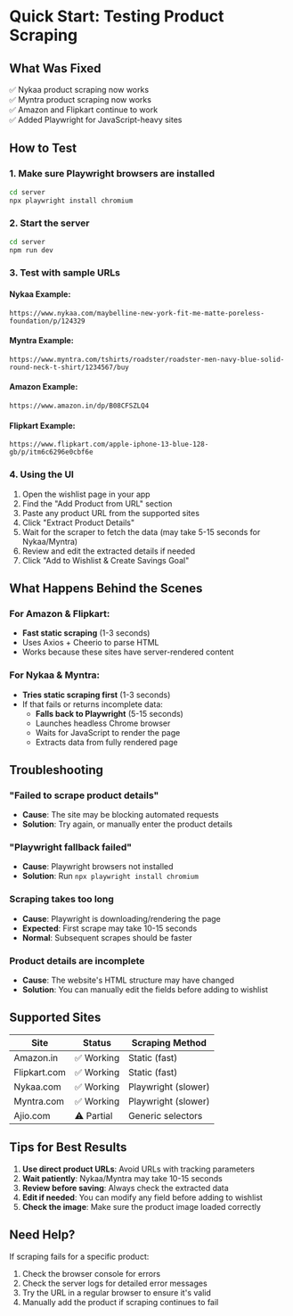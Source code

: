 # Quick Start: Testing Product Scraping

## What Was Fixed
✅ Nykaa product scraping now works  
✅ Myntra product scraping now works  
✅ Amazon and Flipkart continue to work  
✅ Added Playwright for JavaScript-heavy sites  

## How to Test

### 1. Make sure Playwright browsers are installed
```bash
cd server
npx playwright install chromium
```

### 2. Start the server
```bash
cd server
npm run dev
```

### 3. Test with sample URLs

#### Nykaa Example:
```
https://www.nykaa.com/maybelline-new-york-fit-me-matte-poreless-foundation/p/124329
```

#### Myntra Example:
```
https://www.myntra.com/tshirts/roadster/roadster-men-navy-blue-solid-round-neck-t-shirt/1234567/buy
```

#### Amazon Example:
```
https://www.amazon.in/dp/B08CFSZLQ4
```

#### Flipkart Example:
```
https://www.flipkart.com/apple-iphone-13-blue-128-gb/p/itm6c6296e0cbf6e
```

### 4. Using the UI

1. Open the wishlist page in your app
2. Find the "Add Product from URL" section
3. Paste any product URL from the supported sites
4. Click "Extract Product Details"
5. Wait for the scraper to fetch the data (may take 5-15 seconds for Nykaa/Myntra)
6. Review and edit the extracted details if needed
7. Click "Add to Wishlist & Create Savings Goal"

## What Happens Behind the Scenes

### For Amazon & Flipkart:
- **Fast static scraping** (1-3 seconds)
- Uses Axios + Cheerio to parse HTML
- Works because these sites have server-rendered content

### For Nykaa & Myntra:
- **Tries static scraping first** (1-3 seconds)
- If that fails or returns incomplete data:
  - **Falls back to Playwright** (5-15 seconds)
  - Launches headless Chrome browser
  - Waits for JavaScript to render the page
  - Extracts data from fully rendered page

## Troubleshooting

### "Failed to scrape product details"
- **Cause**: The site may be blocking automated requests
- **Solution**: Try again, or manually enter the product details

### "Playwright fallback failed"
- **Cause**: Playwright browsers not installed
- **Solution**: Run `npx playwright install chromium`

### Scraping takes too long
- **Cause**: Playwright is downloading/rendering the page
- **Expected**: First scrape may take 10-15 seconds
- **Normal**: Subsequent scrapes should be faster

### Product details are incomplete
- **Cause**: The website's HTML structure may have changed
- **Solution**: You can manually edit the fields before adding to wishlist

## Supported Sites

| Site | Status | Scraping Method |
|------|--------|----------------|
| Amazon.in | ✅ Working | Static (fast) |
| Flipkart.com | ✅ Working | Static (fast) |
| Nykaa.com | ✅ Working | Playwright (slower) |
| Myntra.com | ✅ Working | Playwright (slower) |
| Ajio.com | ⚠️ Partial | Generic selectors |

## Tips for Best Results

1. **Use direct product URLs**: Avoid URLs with tracking parameters
2. **Wait patiently**: Nykaa/Myntra may take 10-15 seconds
3. **Review before saving**: Always check the extracted data
4. **Edit if needed**: You can modify any field before adding to wishlist
5. **Check the image**: Make sure the product image loaded correctly

## Need Help?

If scraping fails for a specific product:
1. Check the browser console for errors
2. Check the server logs for detailed error messages
3. Try the URL in a regular browser to ensure it's valid
4. Manually add the product if scraping continues to fail